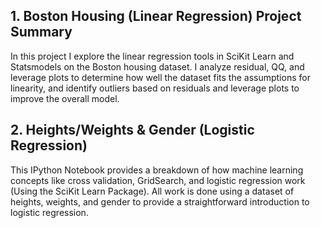 ## 1. Boston Housing (Linear Regression) Project Summary
In this project I explore the linear regression tools in SciKit Learn and Statsmodels on the Boston housing dataset.
I analyze residual, QQ, and leverage plots to determine how well the dataset fits the assumptions for linearity, and identify outliers based on residuals and leverage plots to improve the overall model.

## 2. Heights/Weights & Gender (Logistic Regression)
This IPython Notebook provides a breakdown of how machine learning concepts like cross validation, GridSearch, and logistic regression work (Using the SciKit Learn Package). All work is done using a dataset of heights, weights, and gender to provide a straightforward introduction to logistic regression.
